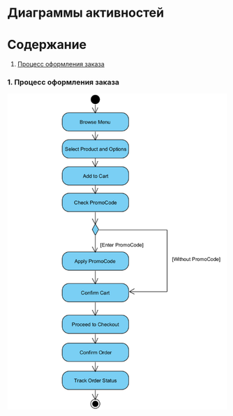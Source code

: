 # Диаграммы активностей    

# Содержание
1. [Процесс оформления заказа](#1)

### 1. Процесс оформления заказа<a name="1"></a>

![Процесс оформления заказа](https://github.com/Shweedes/NextPizza/blob/main/diagrams/images/Activity.jpg)
